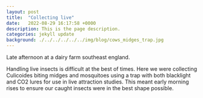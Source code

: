 ```yaml
---
layout: post
title:  "Collecting live"
date:   2022-08-29 16:17:58 +0000
description: This is the page description.
categories: jekyll update
background: ./../../../../../img/blog/cows_midges_trap.jpg
---
```

Late afternoon at a dairy farm southeast england.

Handling live insects is difficult at the best of times. Here we were collecting Culicoides biting midges and mosquitoes using a trap with both blacklight and CO2 lures for use in live attraction studies. This meant early morning rises to ensure our caught insects were in the best shape possible. 
